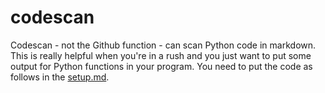 # codescan
Codescan - not the Github function - can scan Python code in markdown. This is really helpful when you're in a rush and you just want to put some output for Python functions in your program. 
You need to put the code as follows in the [setup.md](https://github.com/themysticsavages/codescan/blob/main/setup.md).
